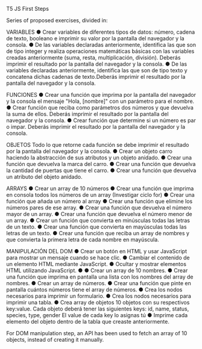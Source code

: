 T5 JS First Steps

Series of proposed exercises, divided in:

VARIABLES
● Crear variables de diferentes tipos de datos: número, cadena de texto, booleano e imprimir su valor por
la pantalla del navegador y la consola.
● De las variables declaradas anteriormente, identifica las que son de tipo integer y realiza operaciones
matemáticas básicas con las variables creadas anteriormente (suma, resta, multiplicación, división).
Deberás imprimir el resultado por la pantalla del navegador y la consola.
● De las variables declaradas anteriormente, identifica las que son de tipo texto y concatena dichas
cadenas de texto.Deberás imprimir el resultado por la pantalla del navegador y la consola.

FUNCIONES
● Crear una función que imprima por la pantalla del navegador y la consola el mensaje "Hola, [nombre]"
con un parámetro para el nombre.
● Crear función que reciba como parámetros dos números y que devuelva la suma de ellos. Deberás
imprimir el resultado por la pantalla del navegador y la consola.
● Crear función que determine si un número es par o impar. Deberás imprimir el resultado por la pantalla
del navegador y la consola.

OBJETOS
Todo lo que retorne cada función se debe imprimir el resultado por la pantalla del navegador y la consola.
● Crear un objeto carro haciendo la abstracción de sus atributos y un objeto anidado.
● Crear una función que devuelva la marca del carro.
● Crear una función que devuelva la cantidad de puertas que tiene el carro.
● Crear una función que devuelva un atributo del objeto anidado.

ARRAYS
● Crear un array de 10 números
● Crear una función que imprima en consola todos los números de un array (Investigar ciclo for)
● Crear una función que añada un número al array
● Crear una función que elimine los números pares de ese array.
● Crear una función que devuelva el número mayor de un array.
● Crear una función que devuelva el número menor de un array.
● Crear un función que convierta en minúsculas todas las letras de un texto.
● Crear una función que convierta en mayúsculas todas las letras de un texto.
● Crear una función que reciba un array de nombres y que convierta la primera letra de cada nombre en
mayúscula.

MANIPULACIÓN DEL DOM
● Crear un botón en HTML y usar JavaScript para mostrar un mensaje cuando se hace clic.
● Cambiar el contenido de un elemento HTML mediante JavaScript.
● Ocultar y mostrar elementos HTML utilizando JavaScript.
●
● Crear un array de 10 nombres.
● Crear una función que imprima en pantalla una lista con los nombres del array de nombres.
● Crear un array de números.
● Crear una función que pinte en pantalla cuántos números tiene el array de números.
● Crea los nodos necesarios para imprimir un formulario.
● Crea los nodos necesarios para imprimir una tabla.
● Crea array de objetos 10 objetos con su respectivos key:value. Cada objeto deberá tener las siguientes
keys:
id, name, status, species, type, gender
El value de cada key lo asignas tú
● Imprime cada elemento del objeto dentro de la tabla que creaste anteriormente.

For DOM manipulation step, an API has been used to fetch an array of 10 objects, instead of creating it manually.